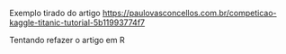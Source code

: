 Exemplo tirado do artigo https://paulovasconcellos.com.br/competicao-kaggle-titanic-tutorial-5b11993774f7

Tentando refazer o artigo em R
